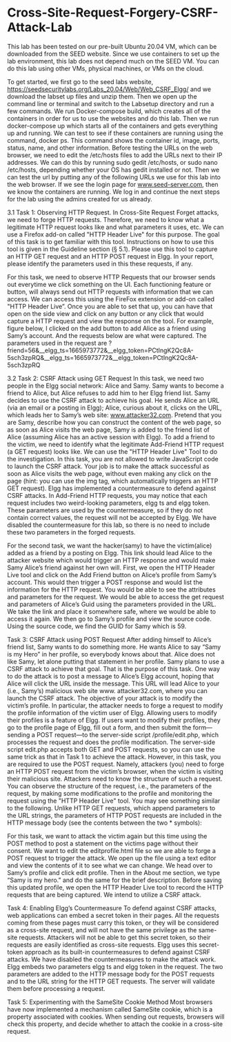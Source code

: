 # Cross-Site-Request-Forgery-CSRF-Attack-Lab
This lab has been tested on our pre-built Ubuntu 20.04 VM, which can be downloaded from the SEED website. Since we use containers to set up the lab environment, this lab does not depend much on the SEED VM. You can do this lab using other VMs, physical machines, or VMs on the cloud. 



To get started, we first go to the seed labs website, https://seedsecuritylabs.org/Labs_20.04/Web/Web_CSRF_Elgg/  and we download the labset up files and unzip them. Then we open up the command line or terminal and switch to the Labsetup directory and run a few commands. We run Docker-compose build, which creates all of the containers in order for us to use the websites and do this lab. Then we run docker-compose up which starts all of the containers and gets everything up and running. We can test to see if these containers are running using the command, docker ps. This command shows the container id, image, ports, status, name, and other information. Before testing the URLs on the web browser, we need to edit the /etc/hosts files to add the URLs next to their IP addresses. We can do this by running sudo gedit /etc/hosts, or sudo nano /etc/hosts, depending whether your OS has gedit installed or not. Then we can test the url by putting any of the following URLs we use for this lab into the web browser. If we see the login page for www.seed-server.com, then we know the containers are running. We log in and continue the next steps for the lab using the admins created for us already.

3.1 Task 1: Observing HTTP Request. In Cross-Site Request Forget attacks, we need to forge HTTP requests. Therefore, we need to know what a legitimate HTTP request looks like and what parameters it uses, etc. We can use a Firefox add-on called "HTTP Header Live" for this purpose. The goal of this task is to get familiar with this tool. Instructions on how to use this tool is given in the Guideline section (§ 5.1). Please use this tool to capture an HTTP GET request and an HTTP POST request in Elgg. In your report, please identify the parameters used in this these requests, if any. 

For this task, we need to observe HTTP Requests that our browser sends out everytime we click something on the UI. Each functioning feature or button, will always send out HTTP requests with information that we can access. We can access this using the FireFox extension or add-on called "HTTP Header Live”. Once you are able to set that up, you can have that open on the side view and click on any button or any click that would capture a HTTP request and view the response on the tool. For example, figure below, I clicked on the add button to add Alice as a friend using Samy’s account. And the requests below are what were captured. The parameters used in the request are ?friend=56&__elgg_ts=1665973772&__elgg_token=PCtIngK2Qc8A-5sch3zpRQ&__elgg_ts=1665973772&__elgg_token=PCtIngK2Qc8A-5sch3zpRQ
 

 

3.2 Task 2: CSRF Attack using GET Request In this task, we need two people in the Elgg social network: Alice and Samy. Samy wants to become a friend to Alice, but Alice refuses to add him to her Elgg friend list. Samy decides to use the CSRF attack to achieve his goal. He sends Alice an URL (via an email or a posting in Elgg); Alice, curious about it, clicks on the URL, which leads her to Samy’s web site: www.attacker32.com. Pretend that you are Samy, describe how you can construct the content of the web page, so as soon as Alice visits the web page, Samy is added to the friend list of Alice (assuming Alice has an active session with Elgg). To add a friend to the victim, we need to identify what the legitimate Add-Friend HTTP request (a GET request) looks like. We can use the "HTTP Header Live" Tool to do the investigation. In this task, you are not allowed to write JavaScript code to launch the CSRF attack. Your job is to make the attack successful as soon as Alice visits the web page, without even making any click on the page (hint: you can use the img tag, which automatically triggers an HTTP GET request). Elgg has implemented a countermeasure to defend against CSRF attacks. In Add-Friend HTTP requests, you may notice that each request includes two weird-looking parameters, elgg ts and elgg token. These parameters are used by the countermeasure, so if they do not contain correct values, the request will not be accepted by Elgg. We have disabled the countermeasure for this lab, so there is no need to include these two parameters in the forged requests. 

For the second task, we want the hacker(samy) to have the victim(alice) added as a friend by a posting on Elgg. This link should lead Alice to the attacker website which would trigger an HTTP response and would make Samy Alice’s friend against her own will. First, we open the HTTP Header Live tool and click on the Add Friend button on Alice’s profile from Samy’s account. This would then trigger a POST response and would list the information for the HTTP request. You would be able to see the attributes and parameters for the request. We would be able to access the get request and parameters of Alice’s Guid using the parameters provided in the URL. We take the link and place it somewhere safe, where we would be able to access it again. We then go to Samy’s profile and view the source code. Using the source code, we find the GUID for Samy which is 59. 
 

Task 3: CSRF Attack using POST Request After adding himself to Alice’s friend list, Samy wants to do something more. He wants Alice to say “Samy is my Hero” in her profile, so everybody knows about that. Alice does not like Samy, let alone putting that statement in her profile. Samy plans to use a CSRF attack to achieve that goal. That is the purpose of this task. One way to do the attack is to post a message to Alice’s Elgg account, hoping that Alice will click the URL inside the message. This URL will lead Alice to your (i.e., Samy’s) malicious web site www. attacker32.com, where you can launch the CSRF attack. The objective of your attack is to modify the victim’s profile. In particular, the attacker needs to forge a request to modify the profile information of the victim user of Elgg. Allowing users to modify their profiles is a feature of Elgg. If users want to modify their profiles, they go to the profile page of Elgg, fill out a form, and then submit the form—sending a POST request—to the server-side script /profile/edit.php, which processes the request and does the profile modification. The server-side script edit.php accepts both GET and POST requests, so you can use the same trick as that in Task 1 to achieve the attack. However, in this task, you are required to use the POST request. Namely, attackers (you) need to forge an HTTP POST request from the victim’s browser, when the victim is visiting their malicious site. Attackers need to know the structure of such a request. You can observe the structure of the request, i.e., the parameters of the request, by making some modifications to the profile and monitoring the request using the "HTTP Header Live" tool. You 
may see something similar to the following. Unlike HTTP GET requests, which append parameters to the URL strings, the parameters of HTTP POST requests are included in the HTTP message body (see the contents between the two * symbols):

For this task, we want to attack the victim again but this time using the POST method to post a statement on the victims page without their consent. We want to edit the editprofile.html file so we are able to forge a POST request to trigger the attack. We open up the file using a text editor and view the contents of it to see what we can change. We head over to Samy’s profile and click edit profile. Then in the About me section, we type “Samy is my hero.” and do the same for the brief description. Before saving this updated profile, we open the HTTP Header Live tool to record the HTTP requests that are being captured. We intend to utilize a CSRF attack.


 Task 4: Enabling Elgg’s Countermeasure To defend against CSRF attacks, web applications can embed a secret token in their pages. All the requests coming from these pages must carry this token, or they will be considered as a cross-site request, and will not have the same privilege as the same-site requests. Attackers will not be able to get this secret token, so their requests are easily identified as cross-site requests. Elgg uses this secret-token approach as its built-in countermeasures to defend against CSRF attacks. We have disabled the countermeasures to make the attack work. Elgg embeds two parameters elgg ts and elgg token in the request. The two parameters are added to the HTTP message body for the POST requests and to the URL string for the HTTP GET requests. The server will validate them before processing a request. 
 
 Task 5: Experimenting with the SameSite Cookie Method 
Most browsers have now implemented a mechanism called SameSite cookie, which is a property associated with cookies. When sending out requests, browsers will check this property, and decide whether to attach the cookie in a cross-site request.

